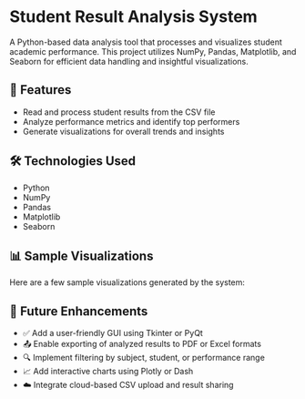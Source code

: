 # Student Result Analysis System

A Python-based data analysis tool that processes and visualizes student academic performance. This project utilizes NumPy, Pandas, Matplotlib, and Seaborn for efficient data handling and insightful visualizations.

## 🔧 Features

- Read and process student results from the CSV file 
- Analyze performance metrics and identify top performers
- Generate visualizations for overall trends and insights  

## 🛠️ Technologies Used

- Python  
- NumPy  
- Pandas  
- Matplotlib  
- Seaborn

## 📊 Sample Visualizations

Here are a few sample visualizations generated by the system:


## 📌 Future Enhancements

- ✅ Add a user-friendly GUI using Tkinter or PyQt  
- 📤 Enable exporting of analyzed results to PDF or Excel formats  
- 🔍 Implement filtering by subject, student, or performance range  
- 📈 Add interactive charts using Plotly or Dash  
- ☁️ Integrate cloud-based CSV upload and result sharing

